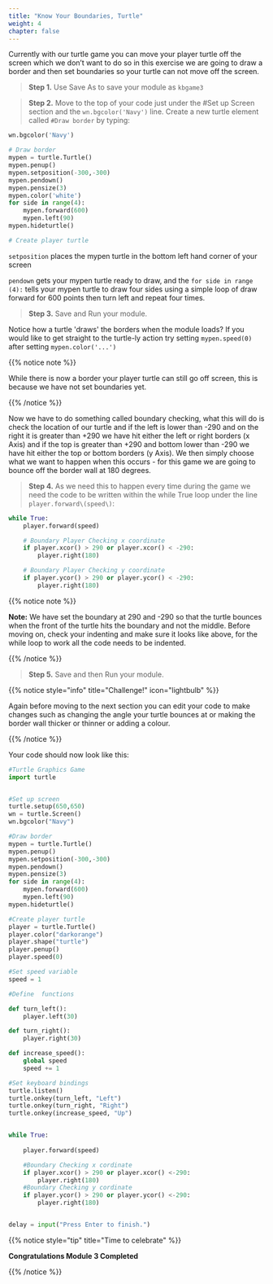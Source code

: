 ```yaml
---
title: "Know Your Boundaries, Turtle"
weight: 4
chapter: false
---
```


Currently with our turtle game you can move your player turtle off the screen which we don’t want to do so in this exercise we are going to draw a border and then set boundaries so your turtle can not move off the screen.

>**Step 1.** Use Save As to save your module as `kbgame3`

>**Step 2.** Move to the top of your code just under the \#Set up Screen section and the `wn.bgcolor('Navy')` line. Create a new turtle element called `#Draw border` by typing:

```python {title="python"}
wn.bgcolor('Navy')

# Draw border
mypen = turtle.Turtle()
mypen.penup()
mypen.setposition(-300,-300)
mypen.pendown()
mypen.pensize(3)
mypen.color('white')
for side in range(4):
    mypen.forward(600)
    mypen.left(90)
mypen.hideturtle()

# Create player turtle
```

`setposition` places the mypen turtle in the bottom left hand corner of your screen 

`pendown` gets your mypen turtle ready to draw, and the `for side in range (4):` tells your mypen turtle to draw four sides using a simple loop of draw forward for 600 points then turn left and repeat four times.

>**Step 3.** Save and Run your module.  

Notice how a turtle 'draws' the borders when the module loads? If you would like to get straight to the turtle-ly action try setting `mypen.speed(0)` after setting `mypen.color('...')`

{{% notice note %}}

While there is now a border your player turtle can still go off screen, this is because we have not set boundaries yet.

{{% /notice %}}

Now we have to do something called boundary checking, what this will do is check the location of our turtle and if the left is lower than -290 and on the right it is greater than +290 we have hit either the left or right borders \(x Axis\) and if the top is greater than +290 and bottom lower than -290 we have hit either the top or bottom borders \(y Axis\). We then simply choose what we want to happen when this occurs - for this game we are going to bounce off the border wall at 180 degrees.

>**Step 4.** As we need this to happen every time during the game we need the code to be written within the while True loop under the line `player.forward\(speed\)`:

```python {title="python"}
while True:
    player.forward(speed)

    # Boundary Player Checking x coordinate
    if player.xcor() > 290 or player.xcor() < -290:
        player.right(180)

    # Boundary Player Checking y coordinate
    if player.ycor() > 290 or player.ycor() < -290:
        player.right(180)
```

{{% notice note %}}

**Note:** We have set the boundary at 290 and -290 so that the turtle bounces when the front of the turtle hits the boundary and not the middle. Before moving on, check your indenting and make sure it looks like above, for the while loop to work all the code needs to be indented.

{{% /notice %}}

>**Step 5.** Save and then Run your module.

{{% notice style="info" title="Challenge!" icon="lightbulb" %}}

Again before moving to the next section you can edit your code to make changes such as changing the angle your turtle bounces at or making the border wall thicker or thinner or adding a colour.

{{% /notice %}}

Your code should now look like this:

```python {title="python"}
#Turtle Graphics Game
import turtle


#Set up screen
turtle.setup(650,650)
wn = turtle.Screen()
wn.bgcolor("Navy")

#Draw border
mypen = turtle.Turtle()
mypen.penup()
mypen.setposition(-300,-300)
mypen.pendown()
mypen.pensize(3)
for side in range(4):
    mypen.forward(600)
    mypen.left(90)
mypen.hideturtle()

#Create player turtle
player = turtle.Turtle()
player.color("darkorange")
player.shape("turtle")
player.penup()
player.speed(0) 

#Set speed variable
speed = 1

#Define  functions

def turn_left():
    player.left(30)

def turn_right():
    player.right(30)

def increase_speed():
    global speed
    speed += 1

#Set keyboard bindings
turtle.listen()
turtle.onkey(turn_left, "Left")
turtle.onkey(turn_right, "Right")
turtle.onkey(increase_speed, "Up") 


while True:
    
    player.forward(speed)

    #Boundary Checking x cordinate
    if player.xcor() > 290 or player.xcor() <-290:
        player.right(180)
    #Boundary Checking y cordinate
    if player.ycor() > 290 or player.ycor() <-290:
        player.right(180)


delay = input("Press Enter to finish.")
```

{{% notice style="tip" title="Time to celebrate" %}}

**Congratulations Module 3 Completed**

{{% /notice %}}

